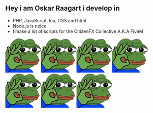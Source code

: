 ## Hey i am Oskar Raagart i develop in 
 - PHP, JavaScript, lua, CSS and html
 - Node.js is noice
 - I make a lot of scripts for the CitizenFX Collective A.K.A FiveM

![](778545971545374761.png)![](778545971545374761.png)![](778545971545374761.png)![](778545971545374761.png)![](778545971545374761.png)![](778545971545374761.png)![](778545971545374761.png)
